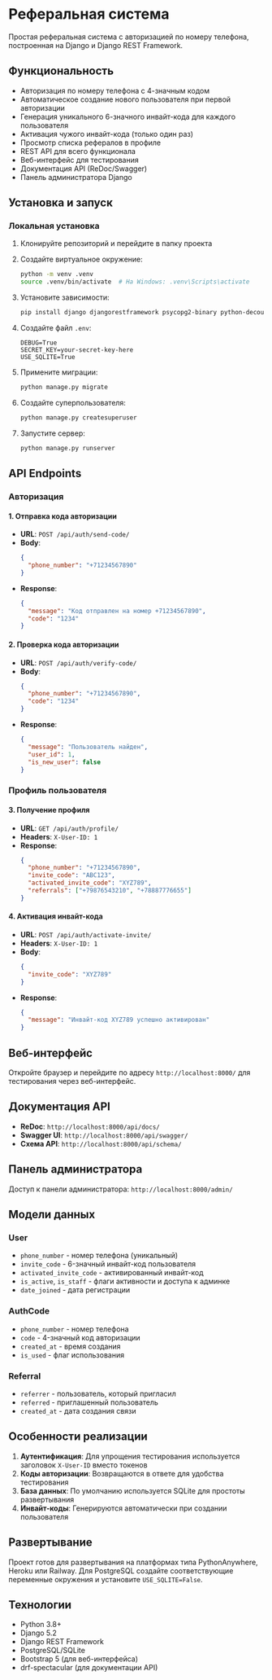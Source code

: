 ﻿# Реферальная система

Простая реферальная система с авторизацией по номеру телефона, построенная на Django и Django REST Framework.

## Функциональность

- Авторизация по номеру телефона с 4-значным кодом
- Автоматическое создание нового пользователя при первой авторизации
- Генерация уникального 6-значного инвайт-кода для каждого пользователя
- Активация чужого инвайт-кода (только один раз)
- Просмотр списка рефералов в профиле
- REST API для всего функционала
- Веб-интерфейс для тестирования
- Документация API (ReDoc/Swagger)
- Панель администратора Django

## Установка и запуск

### Локальная установка

1. Клонируйте репозиторий и перейдите в папку проекта
2. Создайте виртуальное окружение:
   ```bash
   python -m venv .venv
   source .venv/bin/activate  # На Windows: .venv\Scripts\activate
   ```

3. Установите зависимости:
   ```bash
   pip install django djangorestframework psycopg2-binary python-decouple drf-spectacular django-cors-headers
   ```

4. Создайте файл `.env`:
   ```
   DEBUG=True
   SECRET_KEY=your-secret-key-here
   USE_SQLITE=True
   ```

5. Примените миграции:
   ```bash
   python manage.py migrate
   ```

6. Создайте суперпользователя:
   ```bash
   python manage.py createsuperuser
   ```

7. Запустите сервер:
   ```bash
   python manage.py runserver
   ```

## API Endpoints

### Авторизация

#### 1. Отправка кода авторизации
- **URL**: `POST /api/auth/send-code/`
- **Body**:
  ```json
  {
    "phone_number": "+71234567890"
  }
  ```
- **Response**:
  ```json
  {
    "message": "Код отправлен на номер +71234567890",
    "code": "1234"
  }
  ```

#### 2. Проверка кода авторизации
- **URL**: `POST /api/auth/verify-code/`
- **Body**:
  ```json
  {
    "phone_number": "+71234567890",
    "code": "1234"
  }
  ```
- **Response**:
  ```json
  {
    "message": "Пользователь найден",
    "user_id": 1,
    "is_new_user": false
  }
  ```

### Профиль пользователя

#### 3. Получение профиля
- **URL**: `GET /api/auth/profile/`
- **Headers**: `X-User-ID: 1`
- **Response**:
  ```json
  {
    "phone_number": "+71234567890",
    "invite_code": "ABC123",
    "activated_invite_code": "XYZ789",
    "referrals": ["+79876543210", "+78887776655"]
  }
  ```

#### 4. Активация инвайт-кода
- **URL**: `POST /api/auth/activate-invite/`
- **Headers**: `X-User-ID: 1`
- **Body**:
  ```json
  {
    "invite_code": "XYZ789"
  }
  ```
- **Response**:
  ```json
  {
    "message": "Инвайт-код XYZ789 успешно активирован"
  }
  ```

## Веб-интерфейс

Откройте браузер и перейдите по адресу `http://localhost:8000/` для тестирования через веб-интерфейс.

## Документация API

- **ReDoc**: `http://localhost:8000/api/docs/`
- **Swagger UI**: `http://localhost:8000/api/swagger/`
- **Схема API**: `http://localhost:8000/api/schema/`

## Панель администратора

Доступ к панели администратора: `http://localhost:8000/admin/`

## Модели данных

### User
- `phone_number` - номер телефона (уникальный)
- `invite_code` - 6-значный инвайт-код пользователя
- `activated_invite_code` - активированный инвайт-код
- `is_active`, `is_staff` - флаги активности и доступа к админке
- `date_joined` - дата регистрации

### AuthCode
- `phone_number` - номер телефона
- `code` - 4-значный код авторизации
- `created_at` - время создания
- `is_used` - флаг использования

### Referral
- `referrer` - пользователь, который пригласил
- `referred` - приглашенный пользователь
- `created_at` - дата создания связи

## Особенности реализации

1. **Аутентификация**: Для упрощения тестирования используется заголовок `X-User-ID` вместо токенов
2. **Коды авторизации**: Возвращаются в ответе для удобства тестирования
3. **База данных**: По умолчанию используется SQLite для простоты развертывания
4. **Инвайт-коды**: Генерируются автоматически при создании пользователя

## Развертывание

Проект готов для развертывания на платформах типа PythonAnywhere, Heroku или Railway. Для PostgreSQL создайте соответствующие переменные окружения и установите `USE_SQLITE=False`.

## Технологии

- Python 3.8+
- Django 5.2
- Django REST Framework
- PostgreSQL/SQLite
- Bootstrap 5 (для веб-интерфейса)
- drf-spectacular (для документации API)
